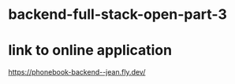 # backend-full-stack-open-part-3

# link to online application
https://phonebook-backend--jean.fly.dev/